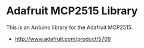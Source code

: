 # Adafruit MCP2515 Library

This is an Arduino library for the Adafruit MCP2515.

* http://www.adafruit.com/product/5709